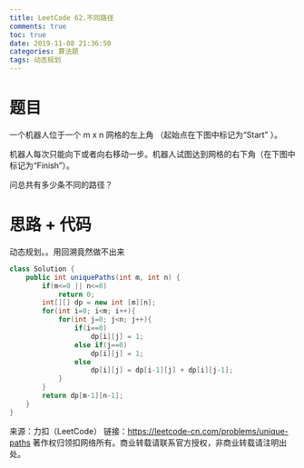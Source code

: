 ```yaml
---
title: LeetCode 62.不同路径
comments: true
toc: true
date: 2019-11-08 21:36:50
categories: 算法题
tags: 动态规划
---
```


# 题目

一个机器人位于一个 m x n 网格的左上角 （起始点在下图中标记为“Start” ）。

机器人每次只能向下或者向右移动一步。机器人试图达到网格的右下角（在下图中标记为“Finish”）。

问总共有多少条不同的路径？

# 思路 + 代码

动态规划。。用回溯竟然做不出来

```java
class Solution {
    public int uniquePaths(int m, int n) {
        if(m<=0 || n<=0)
            return 0;
        int[][] dp = new int [m][n];
        for(int i=0; i<m; i++){
            for(int j=0; j<n; j++){
                if(i==0)
                    dp[i][j] = 1;
                else if(j==0)
                    dp[i][j] = 1;
                else
                    dp[i][j] = dp[i-1][j] + dp[i][j-1];
            }
        }
        return dp[m-1][n-1];
    }
}
```

来源：力扣（LeetCode）
链接：https://leetcode-cn.com/problems/unique-paths
著作权归领扣网络所有。商业转载请联系官方授权，非商业转载请注明出处。
